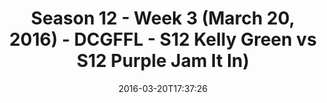 ---
title: Season 12 - Week 3 (March 20, 2016) - DCGFFL - S12 Kelly Green vs S12 Purple
  Jam It In)
teams-score:
- team: _teams/s12-kelly-green.md
  score: 25
- team: _teams/s12-purple.md
  score: 45
mvp: Adam R. (Kelly); Adam M. (Purple)
game-ball: Sterling (Kelly); Jordan A. (Purple)
season: 12
week: 3
date: '2016-03-20T17:37:26'
pageid: season-12-week-3-march-20-2016-4176-vs-4174
---